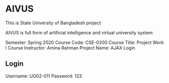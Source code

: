 # AIVUS

This is State University of Bangladesh project

AIVUS is full form of artificial intelligence and virtual university system

Semester: Spring 2020
Course Code: CSE-0200
Course Title: Project Work I
Course Instructor: Amina Rahman
Project Name: AJAX Login

Login
-----------
Username: UG02-011
Password: 123
